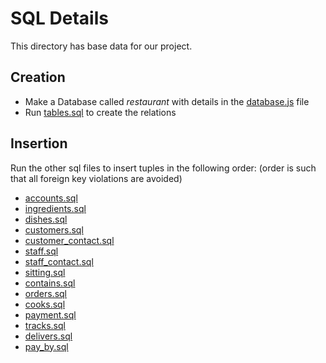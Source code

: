 # SQL Details  

This directory has base data for our project.  

## Creation  
- Make a Database called *restaurant* with details in the [database.js](../code/database.js) file
- Run [tables.sql](tables.sql) to create the relations

## Insertion  
Run the other sql files to insert tuples in the following order: (order is such that all foreign key violations are avoided)  
- [accounts.sql](accounts.sql)
- [ingredients.sql](ingredients.sql)
- [dishes.sql](dishes.sql)
- [customers.sql](customers.sql)
- [customer_contact.sql](customer_contact.sql)
- [staff.sql](staff.sql)
- [staff_contact.sql](staff_contact.sql)
- [sitting.sql](sitting.sql)
- [contains.sql](contains.sql)
- [orders.sql](orders.sql)
- [cooks.sql](cooks.sql)
- [payment.sql](payment.sql)
- [tracks.sql](tracks.sql)
- [delivers.sql](delivers.sql)
- [pay_by.sql](pay_by.sql)
